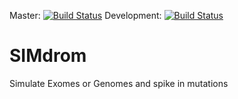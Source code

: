 Master: [![Build Status](https://travis-ci.org/visze/simdrom.svg?branch=master)](https://travis-ci.org/visze/simdrom)
Development: [![Build Status](https://travis-ci.org/visze/simdrom.svg?branch=development)](https://travis-ci.org/visze/simdrom)

# SIMdrom
Simulate Exomes or Genomes and spike in mutations
